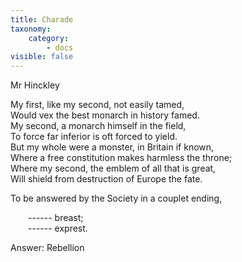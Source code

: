 ```yaml
---
title: Charade
taxonomy:
    category:
        - docs
visible: false
---
```


<div class="author">Mr Hinckley</div>

My first, like my second, not easily tamed,  
Would vex the best monarch in history famed.  
My second, a monarch himself in the field,  
To force far inferior is oft forced to yield.  
But my whole were a monster, in Britain if known,  
Where a free constitution makes harmless the throne;  
Where my second, the emblem of all that is great,  
Will shield from destruction of Europe the fate.

To be answered by the <span data-tippy="club" class="green">Society</span> in a couplet ending,  

&emsp;&emsp;------ breast;  
&emsp;&emsp;------ exprest.

<span class="pencil">Answer: Rebellion</span>